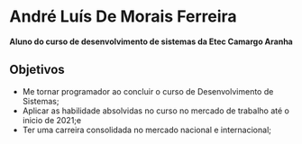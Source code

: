 # André Luís De Morais Ferreira
**Aluno do curso de desenvolvimento de sistemas da Etec Camargo Aranha**
## Objetivos

 - Me tornar programador ao concluir o curso de Desenvolvimento de
   Sistemas; 
 - Aplicar as habilidade absolvidas no curso no mercado de    trabalho
   até o inicio de 2021;e
 - Ter uma carreira consolidada no mercado nacional e internacional;

